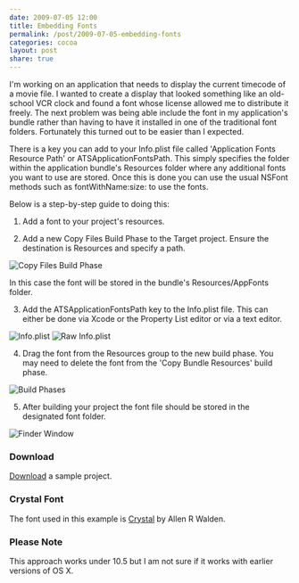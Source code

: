 ```yaml
---
date: 2009-07-05 12:00
title: Embedding Fonts
permalink: /post/2009-07-05-embedding-fonts
categories: cocoa
layout: post
share: true
---
```


I'm working on an application that needs to display the current timecode of a movie file. I wanted to create a display that looked something like an old-school VCR clock and found a font whose license allowed me to distribute it freely. The next problem was being able include the font in my application's bundle rather than having to have it installed in one of the traditional font folders. Fortunately this turned out to be easier than I expected.

There is a key you can add to your Info.plist file called 'Application Fonts Resource Path' or ATSApplicationFontsPath. This simply specifies the folder within the application bundle's Resources folder where any additional fonts you want to use are stored. Once this is done you can use the usual NSFont methods such as fontWithName:size: to use the fonts.

Below is a step-by-step guide to doing this:

1. Add a font to your project's resources.

2. Add a new Copy Files Build Phase to the Target project. Ensure the destination is Resources and specify a path.

<img src="https://www.swwritings.com/images/2009-07-05-embedding-fonts-01.png" alt="Copy Files Build Phase" />

In this case the font will be stored in the bundle's Resources/AppFonts folder.

3. Add the ATSApplicationFontsPath key to the Info.plist file. This can either be done via Xcode or the Property List editor or via a text editor.

<img src="https://www.swwritings.com/images/2009-07-05-embedding-fonts-02.png" alt="Info.plist" />

<img src="https://www.swwritings.com/images/2009-07-05-embedding-fonts-03.png" alt="Raw Info.plist" />

4. Drag the font from the Resources group to the new build phase. You may need to delete the font from the 'Copy Bundle Resources' build phase.

<img src="https://www.swwritings.com/images/2009-07-05-embedding-fonts-04.png" alt="Build Phases" />

5. After building your project the font file should be stored in the designated font folder.

<img src="https://www.swwritings.com/images/2009-07-05-embedding-fonts-05.png" alt="Finder Window" />

### Download
[Download](https://www.swwritings.com/images/2009-07-05-embedding-fonts.zip) a sample project.

### Crystal Font
The font used in this example is [Crystal](http://www.fontspace.com/allen-r-walden/crystal) by Allen R Walden.

### Please Note
This approach works under 10.5 but I am not sure if it works with earlier versions of OS X.

